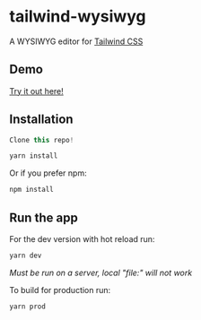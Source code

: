 # tailwind-wysiwyg

A WYSIWYG editor for <a href="https://tailwindcss.com/docs/what-is-tailwind/" target="_blank" >Tailwind CSS</a>

## Demo
<a href="https://www.nerderer.com/Experiments/tailwind-wysiwyg/" target="_blank">Try it out here!</a>

## Installation

```js
Clone this repo!
```

```js
yarn install
```

Or if you prefer npm:

```js
npm install
```

## Run the app

For the dev version with hot reload run:

```js
yarn dev
```
_Must be run on a server, local "file:" will not work_

To build for production run:

```js
yarn prod
```